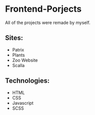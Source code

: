 # Frontend-Porjects
All of the projects were remade by myself.

## Sites:
* Patrix
* Plants
* Zoo Website 
* Scalla
## Technologies:
* HTML
* CSS 
* Javascript 
* SCSS
